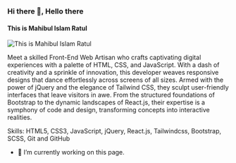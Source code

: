### Hi there 👋, Hello there
#### This is Mahibul Islam Ratul
![This is Mahibul Islam Ratul](https://scontent.fdac138-2.fna.fbcdn.net/v/t39.30808-6/310691214_412385231090721_4995987944581635509_n.png?_nc_cat=103&ccb=1-7&_nc_sid=e3f864&_nc_eui2=AeHAfNYx0DJHhv6VVidpzE3nsjf2w_1ViNOyN_bD_VWI087EE9K4ojEgBrjGomVjomWvZb1h_IwzS3Gt2tQ9pPHV&_nc_ohc=VNvZJPBN1HYAX9LFmL_&_nc_ht=scontent.fdac138-2.fna&oh=00_AfBGqViILeQvflJyjtFjrxqczLDeCI8MBDBUMRQUBIsMtg&oe=64E439FD)

Meet a skilled Front-End Web Artisan who crafts captivating digital experiences with a palette of HTML, CSS, and JavaScript. With a dash of creativity and a sprinkle of innovation, this developer weaves responsive designs that dance effortlessly across screens of all sizes. Armed with the power of jQuery and the elegance of Tailwind CSS, they sculpt user-friendly interfaces that leave visitors in awe. From the structured foundations of Bootstrap to the dynamic landscapes of React.js, their expertise is a symphony of code and design, transforming concepts into interactive realities.

Skills: HTML5, CSS3, JavaScript, jQuery, React.js, Tailwindcss, Bootstrap, SCSS, Git and GitHub

- 🔭 I’m currently working on this page. 





